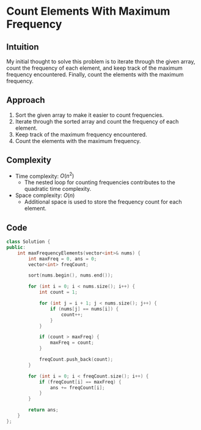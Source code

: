 # Count Elements With Maximum Frequency

## Intuition
My initial thought to solve this problem is to iterate through the given array, count the frequency of each element, and keep track of the maximum frequency encountered. Finally, count the elements with the maximum frequency.

## Approach
1. Sort the given array to make it easier to count frequencies.
2. Iterate through the sorted array and count the frequency of each element.
3. Keep track of the maximum frequency encountered.
4. Count the elements with the maximum frequency.

## Complexity
- Time complexity: $O(n^2)$
  - The nested loop for counting frequencies contributes to the quadratic time complexity.
- Space complexity: $O(n)$
  - Additional space is used to store the frequency count for each element.

## Code
```cpp
class Solution {
public:
    int maxFrequencyElements(vector<int>& nums) {
        int maxFreq = 0, ans = 0;
        vector<int> freqCount;

        sort(nums.begin(), nums.end());

        for (int i = 0; i < nums.size(); i++) {
            int count = 1;

            for (int j = i + 1; j < nums.size(); j++) {
                if (nums[j] == nums[i]) {
                    count++;
                }
            }

            if (count > maxFreq) {
                maxFreq = count;
            }

            freqCount.push_back(count);
        }

        for (int i = 0; i < freqCount.size(); i++) {
            if (freqCount[i] == maxFreq) {
                ans += freqCount[i];
            }
        }

        return ans;
    }
};
